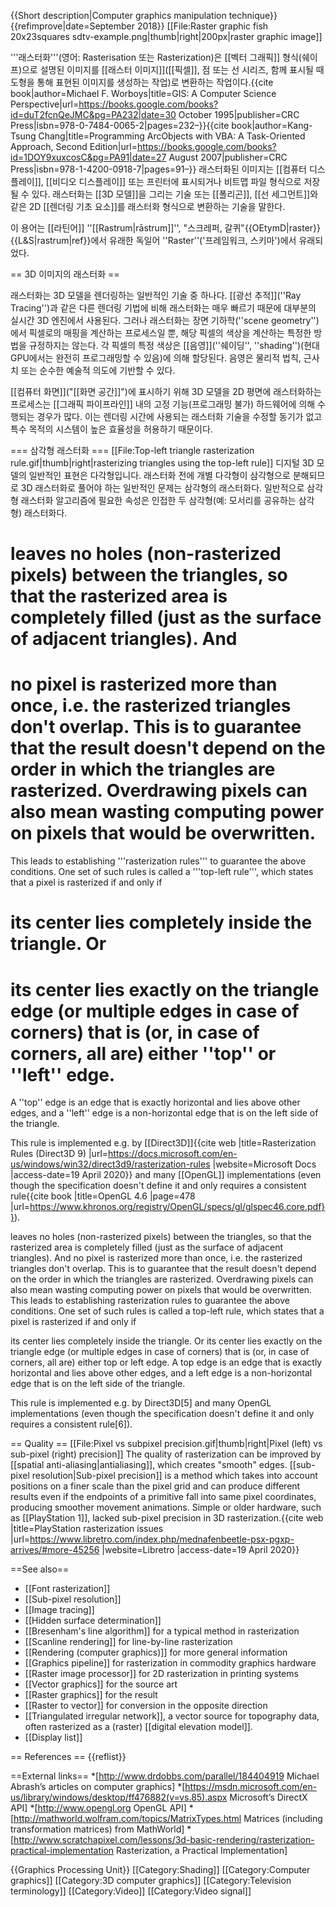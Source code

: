 {{Short description|Computer graphics manipulation technique}}{{refimprove|date=September 2018}}
[[File:Raster graphic fish 20x23squares sdtv-example.png|thumb|right|200px|raster graphic image]]
<!-- 위 [[]]는 래스터 그래픽 이미지를 나타냄-->
<!-- '''Rasterization''' (or '''rasterisation''') is the task of taking an image described in a [[vector graphics]] format (shapes) and converting it into a [[raster image]] (a series of [[pixel]]s, dots or lines, which,  when displayed together, create the image which was represented via shapes).<ref name="Worboys1995">{{cite book|author=Michael F. Worboys|title=GIS: A Computer Science Perspective|url=https://books.google.com/books?id=duT2fcnQeJMC&pg=PA232|date=30 October 1995|publisher=CRC Press|isbn=978-0-7484-0065-2|pages=232–}}</ref><ref name="Chang2007">{{cite book|author=Kang-Tsung Chang|title=Programming ArcObjects with VBA: A Task-Oriented Approach, Second Edition|url=https://books.google.com/books?id=1DOY9xuxcosC&pg=PA91|date=27 August 2007|publisher=CRC Press|isbn=978-1-4200-0918-7|pages=91–}}</ref> The rasterized image may then be  displayed on a [[computer display]], [[video display]] or [[computer printer|printer]], or stored in a [[bitmap]] file format. Rasterization may refer to the technique of drawing [[3D model (computer graphics)|3D model]]s, or the conversion of 2D [[rendering primitive]]s such as [[polygon]]s, [[line segment]]s into a rasterized format. -->
'''래스터화'''(영어: Rasterisation 또는 Rasterization)은 [[벡터 그래픽]] 형식(쉐이프)으로 설명된 이미지를 [[래스터 이미지]]([[픽셀]], 점 또는 선 시리즈, 함께 표시될 때 도형을 통해 표현된 이미지를 생성하는 작업)로 변환하는 작업이다.<ref name="Worboys1995">{{cite book|author=Michael F. Worboys|title=GIS: A Computer Science Perspective|url=https://books.google.com/books?id=duT2fcnQeJMC&pg=PA232|date=30 October 1995|publisher=CRC Press|isbn=978-0-7484-0065-2|pages=232–}}</ref><ref name="Chang2007">{{cite book|author=Kang-Tsung Chang|title=Programming ArcObjects with VBA: A Task-Oriented Approach, Second Edition|url=https://books.google.com/books?id=1DOY9xuxcosC&pg=PA91|date=27 August 2007|publisher=CRC Press|isbn=978-1-4200-0918-7|pages=91–}}</ref> 래스터화된 이미지는 [[컴퓨터 디스플레이]], [[비디오 디스플레이]] 또는 프린터에 표시되거나 비트맵 파일 형식으로 저장될 수 있다. 래스터화는 [[3D 모델]]을 그리는 기술 또는 [[폴리곤]], [[선 세그먼트]]와 같은 2D [[렌더링 기초 요소]]를 래스터화 형식으로 변환하는 기술을 말한다.

<!-- The term is derived from German ''Raster'' ('framework, schema'), from the [[Latin]] ''[[Rastrum|rāstrum]]'', "scraper, rake".<ref>{{OEtymD|raster}}</ref><ref>{{L&S|rastrum|ref}}</ref> -->
이 용어는 [[라틴어]] ''[[Rastrum|rāstrum]]'', "스크레퍼, 갈퀴"<ref>{{OEtymD|raster}}</ref><ref>{{L&S|rastrum|ref}}</ref>에서 유래한 독일어 ''Raster''('프레임워크, 스키마')에서 유래되었다.

== 3D 이미지의 래스터화 ==
<!-- Rasterization is one of the typical techniques of rendering 3D models. Compared with other rendering techniques such as [[Ray tracing (graphics)|ray tracing]], rasterization is extremely fast and therefore used in most realtime 3D engines. However, rasterization is simply the process of computing the mapping from scene geometry to pixels and does not prescribe a particular way to compute the color of those pixels. The specific color of each pixel is assigned by [[shading]] (which in modern GPUs is completely [[Shading language|programmable]]). Shading may be based on physical laws, their approximations or purely artistic intent. -->
래스터화는 3D 모델을 렌더링하는 일반적인 기술 중 하나다. [[광선 추적]](''Ray Tracing'')과 같은 다른 렌더링 기법에 비해 래스터화는 매우 빠르기 때문에 대부분의 실시간 3D 엔진에서 사용된다. 그러나 래스터화는 장면 기하학(''scene geometry'')에서 픽셀로의 매핑을 계산하는 프로세스일 뿐, 해당 픽셀의 색상을 계산하는 특정한 방법을 규정하지는 않는다. 각 픽셀의 특정 색상은 [[음영]](''쉐이딩'', ''shading'')(현대 GPU에서는 완전히 프로그래밍할 수 있음)에 의해 할당된다. 음영은 물리적 법칙, 근사치 또는 순수한 예술적 의도에 기반할 수 있다.

<!-- The process of rasterizing 3D models onto a 2D plane for display on a [[computer screen]] ("[[screen space]]") is often carried out by fixed function (non-programmable) hardware within the [[graphics pipeline]]. This is because there is no motivation for modifying the techniques for rasterization used at render time{{clarification needed|date=August 2016}} and a special-purpose system allows for high efficiency. -->
[[컴퓨터 화면]]("[[화면 공간]]")에 표시하기 위해 3D 모델을 2D 평면에 래스터화하는 프로세스는 [[그래픽 파이프라인]] 내의 고정 기능(프로그래밍 불가) 하드웨어에 의해 수행되는 경우가 많다. 이는 렌더링 시간에 사용되는 래스터화 기술을 수정할 동기가 없고 특수 목적의 시스템이 높은 효율성을 허용하기 때문이다.

<!-- === Triangle rasterization ===
[[File:Top-left triangle rasterization rule.gif|thumb|right|rasterizing triangles using the top-left rule]]
A common representation of digital 3D models is [[Polygon mesh|polygonal]]. Before rasterization, individual polygons are broken down into triangles, therefore a typical problem to solve in 3D rasterization is rasterization of a triangle. Properties that are usually required from triangle rasterization algorithms are that rasterizing two adjacent triangles (i.e. those that share an edge) -->
=== 삼각형 래스터화 ===
[[File:Top-left triangle rasterization rule.gif|thumb|right|rasterizing triangles using the top-left rule]]
디지털 3D 모델의 일반적인 표현은 다각형입니다. 래스터화 전에 개별 다각형이 삼각형으로 분해되므로 3D 래스터화로 풀어야 하는 일반적인 문제는 삼각형의 래스터화다. 일반적으로 삼각형 래스터화 알고리즘에 필요한 속성은 인접한 두 삼각형(예: 모서리를 공유하는 삼각형) 래스터화다.

# leaves no holes (non-rasterized pixels) between the triangles, so that the rasterized area is completely filled (just as the surface of adjacent triangles). And
# no pixel is rasterized more than once, i.e. the rasterized triangles don't overlap. This is to guarantee that the result doesn't depend on the order in which the triangles are rasterized. Overdrawing pixels can also mean wasting computing power on pixels that would be overwritten.

This leads to establishing '''rasterization rules''' to guarantee the above conditions. One set of such rules is called a '''top-left rule''', which states that a pixel is rasterized if and only if

# its center lies completely inside the triangle. Or
# its center lies exactly on the triangle edge (or multiple edges in case of corners) that is (or, in case of corners, all are) either ''top'' or ''left'' edge.

A ''top'' edge is an edge that is exactly horizontal and lies above other edges, and a ''left'' edge is a non-horizontal edge that is on the left side of the triangle.

This rule is implemented e.g. by [[Direct3D]]<ref>{{cite web |title=Rasterization Rules (Direct3D 9) |url=https://docs.microsoft.com/en-us/windows/win32/direct3d9/rasterization-rules |website=Microsoft Docs |access-date=19 April 2020}}</ref> and many [[OpenGL]] implementations (even though the specification doesn't define it and only requires a consistent rule<ref>{{cite book |title=OpenGL 4.6 |page=478 |url=https://www.khronos.org/registry/OpenGL/specs/gl/glspec46.core.pdf}}</ref>).

<!-- 번역 예정 -->
leaves no holes (non-rasterized pixels) between the triangles, so that the rasterized area is completely filled (just as the surface of adjacent triangles). And
no pixel is rasterized more than once, i.e. the rasterized triangles don't overlap. This is to guarantee that the result doesn't depend on the order in which the triangles are rasterized. Overdrawing pixels can also mean wasting computing power on pixels that would be overwritten.
This leads to establishing rasterization rules to guarantee the above conditions. One set of such rules is called a top-left rule, which states that a pixel is rasterized if and only if

its center lies completely inside the triangle. Or
its center lies exactly on the triangle edge (or multiple edges in case of corners) that is (or, in case of corners, all are) either top or left edge.
A top edge is an edge that is exactly horizontal and lies above other edges, and a left edge is a non-horizontal edge that is on the left side of the triangle.

This rule is implemented e.g. by Direct3D[5] and many OpenGL implementations (even though the specification doesn't define it and only requires a consistent rule[6]).

== Quality ==
[[File:Pixel vs subpixel precision.gif|thumb|right|Pixel (left) vs sub-pixel (right) precision]]
The quality of rasterization can be improved by [[spatial anti-aliasing|antialiasing]], which creates "smooth" edges. [[sub-pixel resolution|Sub-pixel precision]] is a method which takes into account positions on a finer scale than the pixel grid and can produce different results even if the endpoints of a primitive fall into same pixel coordinates, producing smoother movement animations. Simple or older hardware, such as [[PlayStation 1]], lacked sub-pixel precision in 3D rasterization.<ref>{{cite web |title=PlayStation rasterization issues |url=https://www.libretro.com/index.php/mednafenbeetle-psx-pgxp-arrives/#more-45256 |website=Libretro |access-date=19 April 2020}}</ref>

==See also==
* [[Font rasterization]]
* [[Sub-pixel resolution]]
* [[Image tracing]]
* [[Hidden surface determination]]
* [[Bresenham's line algorithm]] for a typical method in rasterization
* [[Scanline rendering]] for line-by-line rasterization
* [[Rendering (computer graphics)]] for more general information
* [[Graphics pipeline]] for rasterization in commodity graphics hardware
* [[Raster image processor]] for 2D rasterization in printing systems
* [[Vector graphics]] for the source art
* [[Raster graphics]] for the result
* [[Raster to vector]] for conversion in the opposite direction
* [[Triangulated irregular network]], a vector source for topography data, often rasterized as a (raster) [[digital elevation model]].
* [[Display list]]

== References ==
{{reflist}}

==External links==
*[http://www.drdobbs.com/parallel/184404919 Michael Abrash’s articles on computer graphics]
*[https://msdn.microsoft.com/en-us/library/windows/desktop/ff476882(v=vs.85).aspx Microsoft’s DirectX API]
*[http://www.opengl.org OpenGL API]
*[http://mathworld.wolfram.com/topics/MatrixTypes.html Matrices (including transformation matrices) from MathWorld]
*[http://www.scratchapixel.com/lessons/3d-basic-rendering/rasterization-practical-implementation Rasterization, a Practical Implementation]

{{Graphics Processing Unit}}
[[Category:Shading]]
[[Category:Computer graphics]]
[[Category:3D computer graphics]]
[[Category:Television terminology]]
[[Category:Video]]
[[Category:Video signal]]

